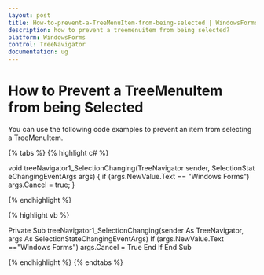 ```yaml
---
layout: post
title: How-to-prevent-a-TreeMenuItem-from-being-selected | WindowsForms | Syncfusion
description: how to prevent a treemenuitem from being selected?
platform: WindowsForms
control: TreeNavigator
documentation: ug
---
```


# How to Prevent a TreeMenuItem from being Selected

You can use the following code examples to prevent an item from selecting a TreeMenuItem.

{% tabs %}
{% highlight c# %}

void treeNavigator1_SelectionChanging(TreeNavigator sender, SelectionStateChangingEventArgs args)
{
    if (args.NewValue.Text == "Windows Forms")
    args.Cancel = true;
}

{% endhighlight %}

{% highlight vb %}

Private Sub treeNavigator1_SelectionChanging(sender As TreeNavigator, args As SelectionStateChangingEventArgs)
If (args.NewValue.Text =="Windows Forms")
args.Cancel = True
End If
End Sub

{% endhighlight %}
{% endtabs %}
